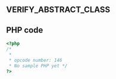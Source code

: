 VERIFY\_ABSTRACT\_CLASS
-----------------------

PHP code
--------

``` php
<?php 
/*
 * 
 * opcode number: 146
 * No sample PHP yet */
?>
```
